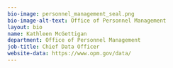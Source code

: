 ```yaml
---
bio-image: personnel_management_seal.png
bio-image-alt-text: Office of Personnel Management
layout: bio
name: Kathleen McGettigan
department: Office of Personnel Management
job-title: Chief Data Officer
website-data: https://www.opm.gov/data/
---
```

